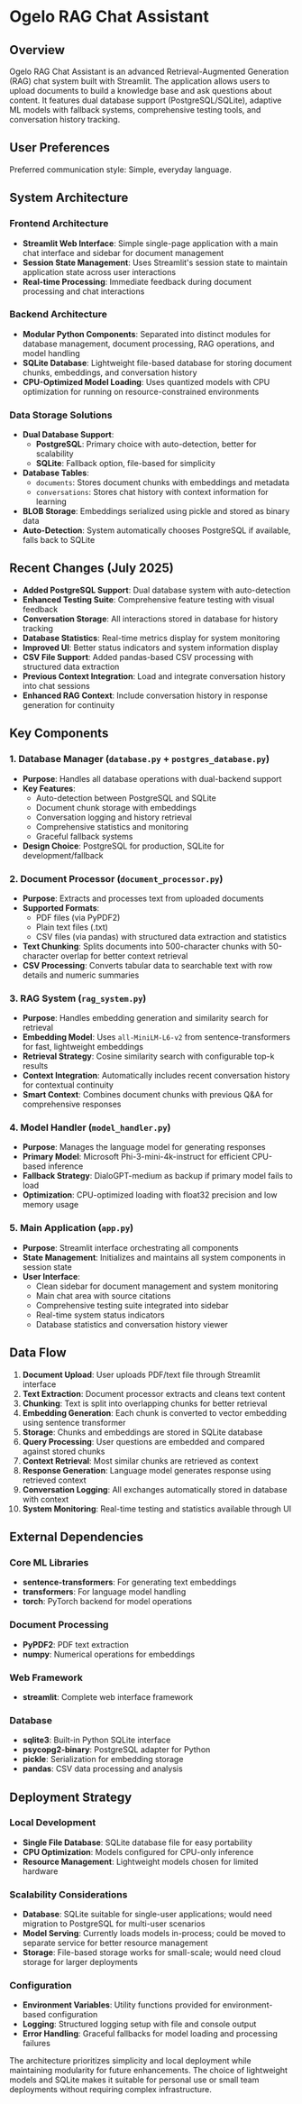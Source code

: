 # Ogelo RAG Chat Assistant

## Overview

Ogelo RAG Chat Assistant is an advanced Retrieval-Augmented Generation (RAG) chat system built with Streamlit. The application allows users to upload documents to build a knowledge base and ask questions about content. It features dual database support (PostgreSQL/SQLite), adaptive ML models with fallback systems, comprehensive testing tools, and conversation history tracking.

## User Preferences

Preferred communication style: Simple, everyday language.

## System Architecture

### Frontend Architecture
- **Streamlit Web Interface**: Simple single-page application with a main chat interface and sidebar for document management
- **Session State Management**: Uses Streamlit's session state to maintain application state across user interactions
- **Real-time Processing**: Immediate feedback during document processing and chat interactions

### Backend Architecture
- **Modular Python Components**: Separated into distinct modules for database management, document processing, RAG operations, and model handling
- **SQLite Database**: Lightweight file-based database for storing document chunks, embeddings, and conversation history
- **CPU-Optimized Model Loading**: Uses quantized models with CPU optimization for running on resource-constrained environments

### Data Storage Solutions
- **Dual Database Support**: 
  - **PostgreSQL**: Primary choice with auto-detection, better for scalability
  - **SQLite**: Fallback option, file-based for simplicity
- **Database Tables**:
  - `documents`: Stores document chunks with embeddings and metadata
  - `conversations`: Stores chat history with context information for learning
- **BLOB Storage**: Embeddings serialized using pickle and stored as binary data
- **Auto-Detection**: System automatically chooses PostgreSQL if available, falls back to SQLite

## Recent Changes (July 2025)
- **Added PostgreSQL Support**: Dual database system with auto-detection
- **Enhanced Testing Suite**: Comprehensive feature testing with visual feedback
- **Conversation Storage**: All interactions stored in database for history tracking
- **Database Statistics**: Real-time metrics display for system monitoring
- **Improved UI**: Better status indicators and system information display
- **CSV File Support**: Added pandas-based CSV processing with structured data extraction
- **Previous Context Integration**: Load and integrate conversation history into chat sessions
- **Enhanced RAG Context**: Include conversation history in response generation for continuity

## Key Components

### 1. Database Manager (`database.py` + `postgres_database.py`)
- **Purpose**: Handles all database operations with dual-backend support
- **Key Features**: 
  - Auto-detection between PostgreSQL and SQLite
  - Document chunk storage with embeddings
  - Conversation logging and history retrieval
  - Comprehensive statistics and monitoring
  - Graceful fallback systems
- **Design Choice**: PostgreSQL for production, SQLite for development/fallback

### 2. Document Processor (`document_processor.py`)
- **Purpose**: Extracts and processes text from uploaded documents
- **Supported Formats**: 
  - PDF files (via PyPDF2)
  - Plain text files (.txt)
  - CSV files (via pandas) with structured data extraction and statistics
- **Text Chunking**: Splits documents into 500-character chunks with 50-character overlap for better context retrieval
- **CSV Processing**: Converts tabular data to searchable text with row details and numeric summaries

### 3. RAG System (`rag_system.py`)
- **Purpose**: Handles embedding generation and similarity search for retrieval
- **Embedding Model**: Uses `all-MiniLM-L6-v2` from sentence-transformers for fast, lightweight embeddings
- **Retrieval Strategy**: Cosine similarity search with configurable top-k results
- **Context Integration**: Automatically includes recent conversation history for contextual continuity
- **Smart Context**: Combines document chunks with previous Q&A for comprehensive responses

### 4. Model Handler (`model_handler.py`)
- **Purpose**: Manages the language model for generating responses
- **Primary Model**: Microsoft Phi-3-mini-4k-instruct for efficient CPU-based inference
- **Fallback Strategy**: DialoGPT-medium as backup if primary model fails to load
- **Optimization**: CPU-optimized loading with float32 precision and low memory usage

### 5. Main Application (`app.py`)
- **Purpose**: Streamlit interface orchestrating all components
- **State Management**: Initializes and maintains all system components in session state
- **User Interface**: 
  - Clean sidebar for document management and system monitoring
  - Main chat area with source citations
  - Comprehensive testing suite integrated into sidebar
  - Real-time system status indicators
  - Database statistics and conversation history viewer

## Data Flow

1. **Document Upload**: User uploads PDF/text file through Streamlit interface
2. **Text Extraction**: Document processor extracts and cleans text content
3. **Chunking**: Text is split into overlapping chunks for better retrieval
4. **Embedding Generation**: Each chunk is converted to vector embedding using sentence transformer
5. **Storage**: Chunks and embeddings are stored in SQLite database
6. **Query Processing**: User questions are embedded and compared against stored chunks
7. **Context Retrieval**: Most similar chunks are retrieved as context
8. **Response Generation**: Language model generates response using retrieved context
9. **Conversation Logging**: All exchanges automatically stored in database with context
10. **System Monitoring**: Real-time testing and statistics available through UI

## External Dependencies

### Core ML Libraries
- **sentence-transformers**: For generating text embeddings
- **transformers**: For language model handling
- **torch**: PyTorch backend for model operations

### Document Processing
- **PyPDF2**: PDF text extraction
- **numpy**: Numerical operations for embeddings

### Web Framework
- **streamlit**: Complete web interface framework

### Database
- **sqlite3**: Built-in Python SQLite interface  
- **psycopg2-binary**: PostgreSQL adapter for Python
- **pickle**: Serialization for embedding storage
- **pandas**: CSV data processing and analysis

## Deployment Strategy

### Local Development
- **Single File Database**: SQLite database file for easy portability
- **CPU Optimization**: Models configured for CPU-only inference
- **Resource Management**: Lightweight models chosen for limited hardware

### Scalability Considerations
- **Database**: SQLite suitable for single-user applications; would need migration to PostgreSQL for multi-user scenarios
- **Model Serving**: Currently loads models in-process; could be moved to separate service for better resource management
- **Storage**: File-based storage works for small-scale; would need cloud storage for larger deployments

### Configuration
- **Environment Variables**: Utility functions provided for environment-based configuration
- **Logging**: Structured logging setup with file and console output
- **Error Handling**: Graceful fallbacks for model loading and processing failures

The architecture prioritizes simplicity and local deployment while maintaining modularity for future enhancements. The choice of lightweight models and SQLite makes it suitable for personal use or small team deployments without requiring complex infrastructure.